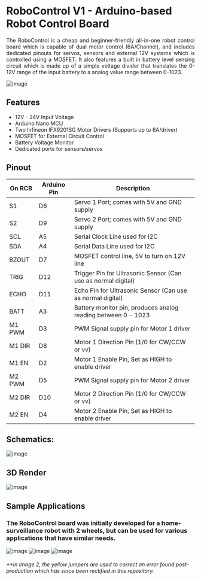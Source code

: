 # RoboControl V1 - Arduino-based Robot Control Board
<p align="justify"> The RoboControl is a cheap and beginner-friendly all-in-one robot control board which is capable of dual motor control (6A/Channel), and includes dedicated pinouts for servos, sensors and external 12V systems which is controlled using a MOSFET. It also features a built in battery level sensing circuit which is made up of a simple voltage divider that translates the 0-12V range of the input battery to a analog value range between 0-1023. </p>

![image](https://github.com/user-attachments/assets/a4bbaf2c-ce27-4007-ae42-e8d151d868b4)

## Features
- 12V - 24V Input Voltage
- Arduino Nano MCU
- Two Infineon IFX9201SG Motor Drivers (Supports up to 6A/driver)
- MOSFET for External Circuit Control
- Battery Voltage Monitor
- Dedicated ports for sensors/servos

## Pinout 
| On RCB        | Arduino Pin   |                             Description                        | 
| ------------- | ------------- |  ------------------------------------------------------------- |
| S1            | D6            | Servo 1 Port; comes with 5V and GND supply                     |
| S2            | D9            | Servo 2 Port; comes with 5V and GND supply                     |
| SCL           | A5            | Serial Clock Line used for I2C                                 | 
| SDA           | A4            | Serial Data Line used for I2C                                  | 
| BZOUT         | D7            | MOSFET control line, 5V to turn on 12V line                    |
| TRIG          | D12           | Trigger Pin for Ultrasonic Sensor (Can use as normal digital)  |
| ECHO          | D11           | Echo Pin for Ultrasonic Sensor (Can use as normal digital)     |
| BATT          | A3            | Battery monitor pin, produces analog reading between 0 - 1023  |
| M1 PWM        | D3            | PWM Signal supply pin for Motor 1 driver                       |
| M1 DIR        | D8            | Motor 1 Direction Pin (1/0 for CW/CCW or vv)                   |
| M1 EN         | D2            | Motor 1 Enable Pin, Set as HIGH to enable driver               |
| M2 PWM        | D5            | PWM Signal supply pin for Motor 2 driver                       |
| M2 DIR        | D10           | Motor 2 Direction Pin (1/0 for CW/CCW or vv)                   |
| M2 EN         | D4            | Motor 2 Enable Pin, Set as HIGH to enable driver               |

## Schematics:
![image](https://github.com/user-attachments/assets/7b17d9df-aa42-4c9c-878a-cd52d3b06b70)

## 3D Render
![image](https://github.com/user-attachments/assets/3f577449-bf16-4e3c-bfb9-1b3f2af666ba)

## Sample Applications
### The RoboControl board was initially developed for a home-surveillance robot with 2 wheels, but can be used for various applications that have similar needs.
![image](https://github.com/user-attachments/assets/268c0a44-d3f1-4536-9a63-7e01e203c92f)
![image](https://github.com/user-attachments/assets/64f5f6fd-27c6-4b05-a943-8abe5b69a6e1)
![image](https://github.com/user-attachments/assets/5d3662b0-05e3-4a4b-9375-23e1ea648228)
###### **In Image 2, the yellow jumpers are used to correct an error found post-production which has since been rectified in this repository.






